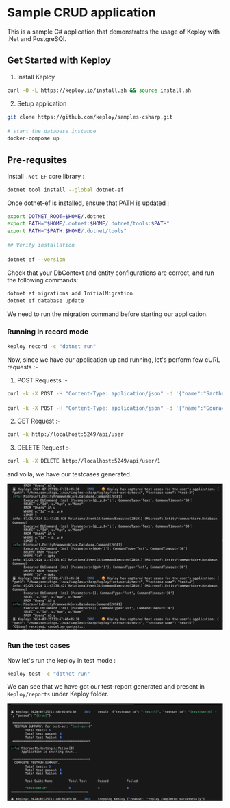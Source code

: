 # Sample CRUD application

This is a sample C# application that demonstrates the usage of Keploy with .Net and PostgreSQl.

## Get Started with Keploy
1. Install Keploy
```bash
curl -O -L https://keploy.io/install.sh && source install.sh
```

2. Setup application
```sh
git clone https://github.com/keploy/samples-csharp.git

# start the database instance
docker-compose up
``` 

## Pre-requsites

Install `.Net EF` core library : 

```sh
dotnet tool install --global dotnet-ef
```
Once dotnet-ef is installed, ensure that PATH is updated : 
```sh
export DOTNET_ROOT=$HOME/.dotnet
export PATH="$HOME/.dotnet:$HOME/.dotnet/tools:$PATH"
export PATH="$PATH:$HOME/.dotnet/tools"

## Verify installation

dotnet ef --version
```

Check that your DbContext and entity configurations are correct, and run the following commands:

```sh
dotnet ef migrations add InitialMigration
dotnet ef database update
```
We need to run the migration command before starting our application.

### Running in record mode
```bash
keploy record -c "dotnet run"
```

Now, since we have our application up and running, let's perform few cURL requests :-

1. POST Requests :-
```sh
curl -k -X POST -H "Content-Type: application/json" -d '{"name":"Sarthak Shnygle","age":23}' http://localhost:5249/api/user

curl -k -X POST -H "Content-Type: application/json" -d '{"name":"Gourav Kumar","age":22}' http://localhost:5249/api/user
```

2. GET Request :-
```sh
curl -k http://localhost:5249/api/user
```

3. DELETE Request :-
```sh
curl -k -X DELETE http://localhost:5249/api/user/1
```

and voila, we have our testcases generated.

![Testcases](./img/testcases.png)

### Run the test cases

Now let's run the keploy in test mode : 

```sh
keploy test -c "dotnet run"
```

We can see that we have got our test-report generated and present in `Keploy/reports` under Keploy folder.

![Testrun](./img/testrun.png)